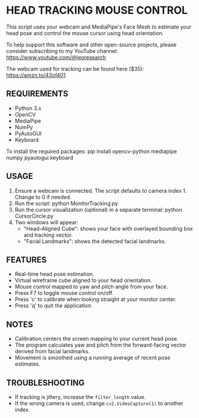 HEAD TRACKING MOUSE CONTROL
====================================

This script uses your webcam and MediaPipe's Face Mesh to estimate your head pose and control the mouse cursor using head orientation.

To help support this software and other open-source projects, please consider subscribing to my YouTube channel: https://www.youtube.com/@jeoresearch

The webcam used for tracking can be found here ($35): https://amzn.to/43of401

REQUIREMENTS
------------
- Python 3.x
- OpenCV
- MediaPipe
- NumPy
- PyAutoGUI
- Keyboard

To install the required packages:
    pip install opencv-python mediapipe numpy pyautogui keyboard

USAGE
-----
1. Ensure a webcam is connected. The script defaults to camera index 1. Change to 0 if needed.
2. Run the script:
    python MonitorTracking.py
3. Run the cursor visualization (optional) in a separate terminal:
    python CursorCircle.py
5. Two windows will appear:
    - "Head-Aligned Cube": shows your face with overlayed bounding box and tracking vector.
    - "Facial Landmarks": shows the detected facial landmarks.

FEATURES
--------
- Real-time head pose estimation.
- Virtual wireframe cube aligned to your head orientation.
- Mouse control mapped to yaw and pitch angle from your face.
- Press F7 to toggle mouse control on/off.
- Press 'c' to calibrate when looking straight at your monitor center.
- Press 'q' to quit the application.

NOTES
-----
- Calibration centers the screen mapping to your current head pose.
- The program calculates yaw and pitch from the forward-facing vector derived from facial landmarks.
- Movement is smoothed using a running average of recent pose estimates.

TROUBLESHOOTING
---------------
- If tracking is jittery, increase the `filter_length` value.
- If the wrong camera is used, change `cv2.VideoCapture(1)` to another index.
